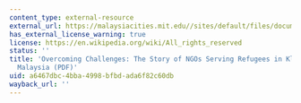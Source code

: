 ```yaml
---
content_type: external-resource
external_url: https://malaysiacities.mit.edu//sites/default/files/documents/imdad.pdf
has_external_license_warning: true
license: https://en.wikipedia.org/wiki/All_rights_reserved
status: ''
title: 'Overcoming Challenges: The Story of NGOs Serving Refugees in Klang Valley,
  Malaysia (PDF)'
uid: a6467dbc-4bba-4998-bfbd-ada6f82c60db
wayback_url: ''
---
```

